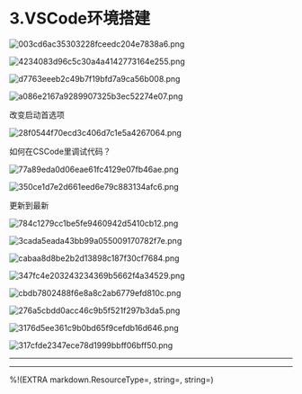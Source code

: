 # 3.VSCode环境搭建

![003cd6ac35303228fceedc204e7838a6.png](image/003cd6ac35303228fceedc204e7838a6.png)

![4234083d96c5c30a4a4142773164e255.png](image/4234083d96c5c30a4a4142773164e255.png)

![d7763eeeb2c49b7f19bfd7a9ca56b008.png](image/d7763eeeb2c49b7f19bfd7a9ca56b008.png)

![a086e2167a9289907325b3ec52274e07.png](image/a086e2167a9289907325b3ec52274e07.png)

改变启动首选项

![28f0544f70ecd3c406d7c1e5a4267064.png](image/28f0544f70ecd3c406d7c1e5a4267064.png)

如何在CSCode里调试代码？

![77a89eda0d06eae61fc4129e07fb46ae.png](image/77a89eda0d06eae61fc4129e07fb46ae.png)

![350ce1d7e2d661eed6e79c883134afc6.png](image/350ce1d7e2d661eed6e79c883134afc6.png)

更新到最新

![784c1279cc1be5fe9460942d5410cb12.png](image/784c1279cc1be5fe9460942d5410cb12.png)

![3cada5eada43bb99a055009170782f7e.png](image/3cada5eada43bb99a055009170782f7e.png)

![cabaa8d8be2b2d13898c187f30cf7684.png](image/cabaa8d8be2b2d13898c187f30cf7684.png)

![347fc4e203243234369b5662f4a34529.png](image/347fc4e203243234369b5662f4a34529.png)

![cbdb7802488f6e8a8c2ab6779efd810c.png](image/cbdb7802488f6e8a8c2ab6779efd810c.png)

![276a5cbdd0acc46c9b5f521f297b3da5.png](image/276a5cbdd0acc46c9b5f521f297b3da5.png)

![3176d5ee361c9b0bd65f9cefdb16d646.png](image/3176d5ee361c9b0bd65f9cefdb16d646.png)

![317cfde2347ece78d1999bbff06bff50.png](image/317cfde2347ece78d1999bbff06bff50.png)

---

---

%!(EXTRA markdown.ResourceType=, string=, string=)
